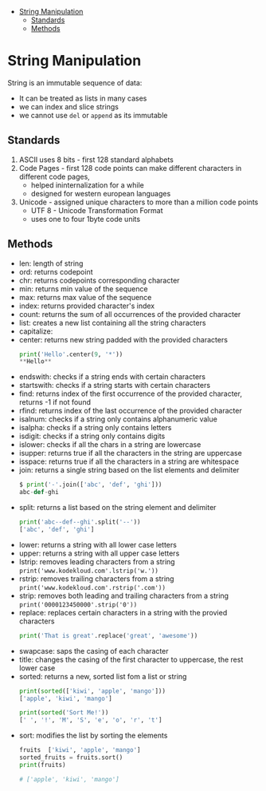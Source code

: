 - [String Manipulation](#string-manipulation)
	- [Standards](#standards)
	- [Methods](#methods)



# String Manipulation

String is an immutable sequence of data:
- It can be treated as lists in many cases
- we can index and slice strings
- we cannot use `del` or `append` as its immutable

## Standards

1. ASCII uses 8 bits - first 128 standard alphabets
2. Code Pages - first 128 code points can make different characters in different code pages,
   - helped ininternalization for a while
   - designed for western european languages
3. Unicode - assigned unique characters to more than a million code points
   - UTF 8 - Unicode Transformation Format
   - uses one to four 1byte code units

## Methods

- len: length of string
- ord: returns codepoint
- chr: returns codepoints corresponding character
- min: returns min value of the sequence
- max: returns max value of the sequence
- index: returns provided character's index
- count: returns the sum of all occurrences of the provided character
- list: creates a new list containing all the string characters
- capitalize:
- center: returns new string padded with the provided characters
  ```python
  print('Hello'.center(9, '*'))
  **Hello**
  ```
- endswith: checks if a string ends with certain characters
- startswith: checks if a string starts with certain characters
- find: returns index of the first occurrence of the provided character, returns -1 if not found
- rfind: returns index of the last occurrence of the provided character
- isalnum: checks if a string only contains alphanumeric value
- isalpha: checks if a string only contains letters
- isdigit: checks if a string only contains digits
- islower: checks if all the chars in a string are lowercase
- isupper: returns true if all the characters in the string are uppercase
- isspace: returns true if all the characters in a string are whitespace
- join: returns a single string based on the list elements and delimiter
  ```python
  $ print('-'.join(['abc', 'def', 'ghi']))
  abc-def-ghi
  ```
- split: returns a list based on the string element and delimiter
  ```python
  print('abc--def--ghi'.split('--'))
  ['abc', 'def', 'ghi']
  ```
- lower: returns a string with all lower case letters
- upper: returns a string with all upper case letters
- lstrip: removes leading characters from a string `print('www.kodekloud.com'.lstrip('w.'))`
- rstrip: removes trailing characters from a string `print('www.kodekloud.com'.rstrip('.com'))`
- strip: removes both leading and trailing characters from a string `print('0000123450000'.strip('0'))`
- replace: replaces certain characters in a string with the provied characters
  ```python
  print('That is great'.replace('great', 'awesome'))
  ```
- swapcase: saps the casing of each character
- title: changes the casing of the first character to uppercase, the rest lower case
- sorted: returns a new, sorted list fom a list or string
  ```python
  print(sorted(['kiwi', 'apple', 'mango']))
  ['apple', 'kiwi', 'mango']

  print(sorted('Sort Me!'))
  [' ', '!', 'M', 'S', 'e', 'o', 'r', 't']
  ```
- sort: modifies the list by sorting the elements
  ```python
  fruits  ['kiwi', 'apple', 'mango']
  sorted_fruits = fruits.sort()
  print(fruits)

  # ['apple', 'kiwi', 'mango']
  ```